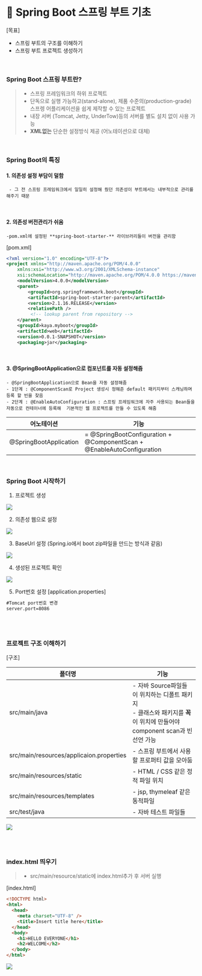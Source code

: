 # 🎁 Spring Boot 스프링 부트 기초

[목표]

- 스프링 부트의 구조를 이해하기
- 스프링 부트 프로젝트 생성하기

<br >

### Spring Boot 스프링 부트란?

> - 스프링 프레임워크의 하위 프로젝트
> - 단독으로 실행 가능하고(stand-alone), 제품 수준의(production-grade) 스프렝 어플리케이션을 쉽게 제작할 수 있는 프로젝트
> - 내장 서버 (Tomcat, Jetty, UnderTow)등의 서버를 별도 설치 없이 사용 가능
> - **XML없는** 단순한 설정방식 제공 (어노테이션으로 대체)

<br>

### Spring Boot의 특징

#### 1. 의존성 설정 부담이 덜함

     - 그 전 스프링 프레임워크에서 일일히 설정해 줬던 의존성이 부트에서는 내부적으로 관리를 해주기 때문

<br>

#### 2. 의존성 버전관리가 쉬움

    -pom.xml에 설정된 **spring-boot-starter-** 라이브러리들이 버전을 관리함

[pom.xml]

```xml
<?xml version="1.0" encoding="UTF-8"?>
<project xmlns="http://maven.apache.org/POM/4.0.0"
	xmlns:xsi="http://www.w3.org/2001/XMLSchema-instance"
	xsi:schemaLocation="http://maven.apache.org/POM/4.0.0 https://maven.apache.org/xsd/maven-4.0.0.xsd">
	<modelVersion>4.0.0</modelVersion>
	<parent>
		<groupId>org.springframework.boot</groupId>
		<artifactId>spring-boot-starter-parent</artifactId>
		<version>2.1.16.RELEASE</version>
		<relativePath />
         <!-- lookup parent from repository -->
	</parent>
	<groupId>kaya.myboot</groupId>
	<artifactId>web</artifactId>
	<version>0.0.1-SNAPSHOT</version>
	<packaging>jar</packaging>
```

<br>

#### 3. @SpringBootApplication으로 컴포넌트를 자동 설정해줌

    - @SpringBootApplication으로 Bean을 자동 설정해줌
    - 1단계 : @ComponentScan로 Project 생성시 정해준 default 패키지부터 스캐닝하며 등록 할 빈을 찾음
    - 2단계 : @EnableAutoConfiguration : 스프링 프레임워크에 자주 사용되는 Bean들을 자동으로 컨테이너에 등록해  기본적인 웹 프로젝트를 만들 수 있도록 해줌

| 어노테이션             | 기능                                                                   |
| ---------------------- | ---------------------------------------------------------------------- |
| @SpringBootApplication | = @SpringBootConfiguration + @ComponentScan + @EnableAutoConfiguration |

<br>

### Spring Boot 시작하기

1. 프로젝트 생성

![](./imgs/SpringBoot_1.png)

2. 의존성 웹으로 설정

![](./imgs/SpringBoot_2.png)

3. BaseUrl 설정 (Spring.io에서 boot zip파일을 만드는 방식과 같음)

![](./imgs/SpringBoot_3.png)

4. 생성된 프로젝트 확인

![](./imgs/SpringBoot_4.png)

5. Port번호 설정 [application.properties]

```txt
#Tomcat port번호 변경
server.port=8086
```

<br><br>

### 프로젝트 구조 이해하기

[구조]

| 폴더명                                   | 기능                                                                                                                          |
| ---------------------------------------- | ----------------------------------------------------------------------------------------------------------------------------- |
| src/main/java                            | - 자바 Source파일들이 위치하는 디폴트 패키지 <br> - 클래스와 패키지를 **꼭** 이 위치에 만들어야 component scan과 빈 선언 가능 |
| src/main/resources/applicaion.properties | - 스프링 부트에서 사용할 프로퍼티 값을 모아둠                                                                                 |
| src/main/resources/static                | - HTML / CSS 같은 정적 파일 위치                                                                                              |
| src/main/resources/templates             | - jsp, thymeleaf 같은 동적파일                                                                                                |
| src/test/java                            | - 자바 테스트 파일들                                                                                                          |

![](./imgs/SpringBoot_4.png)

<br>
<br>

### index.html 띄우기

> - src/main/resource/static에 index.html추가 후 서버 실행

[index.html]

```html
<!DOCTYPE html>
<html>
  <head>
    <meta charset="UTF-8" />
    <title>Insert title here</title>
  </head>
  <body>
    <h1>HELLO EVERYONE</h1>
    <h2>WELCOME</h2>
  </body>
</html>
```

![](./imgs/SpringBoot_5.png)
